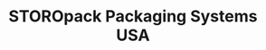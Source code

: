 ---
title: "STOROpack Packaging Systems USA"
url: /golden-valley/storopack-packaging-systems-usa/
shop: shop
---